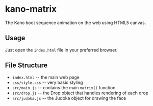 kano-matrix
===========

The Kano boot sequence animation on the web using HTML5 canvas.


## Usage

Just open the `index.html` file in your preferred browser.


## File Structure
 * `index.html` -- the main web page
 * `css/style.css` -- very basic styling
 * `src/main.js` -- contains the main `matrix()` function
 * `src/drop.js` -- the Drop object that handles rendering of each drop
 * `src/judoka.js` -- the Judoka object for drawing the face
